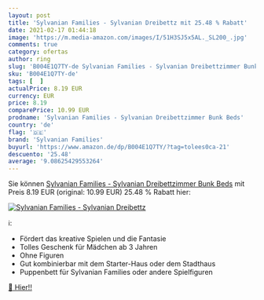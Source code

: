 ```yaml
---
layout: post
title: 'Sylvanian Families - Sylvanian Dreibettz mit 25.48 % Rabatt'
date: 2021-02-17 01:44:18
image: 'https://m.media-amazon.com/images/I/51H3SJ5x5AL._SL200_.jpg'
comments: true
category: ofertas
author: ring
slug: 'B004E1Q7TY-de Sylvanian Families - Sylvanian Dreibettzimmer Bunk Beds'
sku: 'B004E1Q7TY-de'
tags: [  ]
actualPrice: 8.19 EUR
currency: EUR
price: 8.19
comparePrice: 10.99 EUR
prodname: 'Sylvanian Families - Sylvanian Dreibettzimmer Bunk Beds'
country: 'de'
flag: '🇩🇪'
brand: 'Sylvanian Families'
buyurl: 'https://www.amazon.de/dp/B004E1Q7TY/?tag=tolees0ca-21'
descuento: '25.48'
average: '9.08625429553264'
---
```


Sie können [Sylvanian Families - Sylvanian Dreibettzimmer Bunk Beds](https://www.amazon.de/dp/B004E1Q7TY/?tag=tolees0ca-21) mit Preis 8.19 EUR (original: 10.99 EUR) 25.48 % Rabatt hier:

[![Sylvanian Families - Sylvanian Dreibettz](https://m.media-amazon.com/images/I/51H3SJ5x5AL._SL200_.jpg)](https://www.amazon.de/dp/B004E1Q7TY/?tag=tolees0ca-21)

ℹ️:

- Fördert das kreative Spielen und die Fantasie
- Tolles Geschenk für Mädchen ab 3 Jahren
- Ohne Figuren
- Gut kombinierbar mit dem Starter-Haus oder dem Stadthaus
- Puppenbett für Sylvanian Families oder andere Spielfiguren

[🛒 Hier!!](https://www.amazon.de/dp/B004E1Q7TY/?tag=tolees0ca-21)
